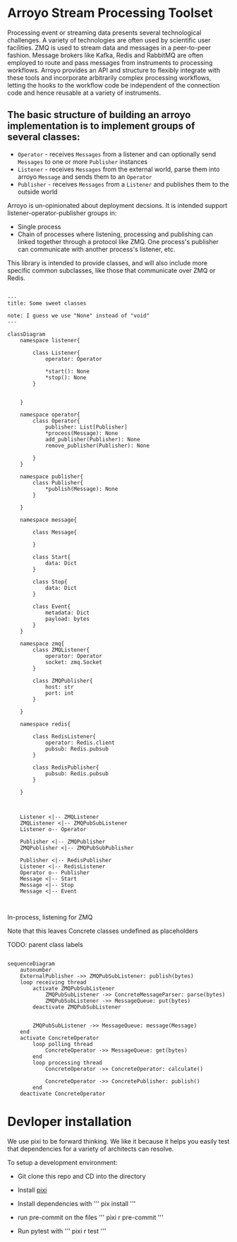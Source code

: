 # Arroyo Stream Processing Toolset

Processing event or streaming data presents several technological challenges. A variety of technologies are often used by scientific user facilities. ZMQ is used to stream data and messages in a peer-to-peer fashion. Message brokers like Kafka, Redis and RabbitMQ are often employed to route and pass messages from instruments to processing workflows. Arroyo provides an API and structure to flexibly integrate with these tools and incorporate arbitrarily complex processing workflows, letting the hooks to the workflow code be independent of the connection code and hence reusable at a variety of instruments.

The basic structure of building an arroyo implementation is to implement groups of several  classes:
-
- `Operator` - receives `Messages` from a listener and can optionally send `Messages` to one or more `Publisher` instances
- `Listener` - receives `Messages` from the external world, parse them into arroyo `Message` and sends them to an `Operator`
- `Publisher` - receives `Messages` from a `Listener` and publishes them to the outside world




Arroyo is un-opinionated about deployment decsions. It is intended support listener-operator-publisher groups in:
- Single process
- Chain of processes where listening, processing and publishing can linked together through a protocol like ZMQ. One process's publisher can communicate with another process's listener, etc.

This library is intended to provide  classes, and will also include more specific common subclasses, like those that communicate over ZMQ or Redis.



```mermaid

---
title: Some sweet classes

note: I guess we use "None" instead of "void"
---

classDiagram
    namespace listener{

        class Listener{
            operator: Operator

            *start(): None
            *stop(): None
        }


    }

    namespace operator{
        class Operator{
            publisher: List[Publisher]
            *process(Message): None
            add_publisher(Publisher): None
            remove_publisher(Publisher): None

        }
    }

    namespace publisher{
        class Publisher{
            *publish(Message): None
        }

    }

    namespace message{

        class Message{

        }

        class Start{
            data: Dict
        }

        class Stop{
            data: Dict
        }

        class Event{
            metadata: Dict
            payload: bytes
        }
    }

    namespace zmq{
        class ZMQListener{
            operator: Operator
            socket: zmq.Socket
        }

        class ZMQPublisher{
            host: str
            port: int
        }

    }

    namespace redis{

        class RedisListener{
            operator: Redis.client
            pubsub: Redis.pubsub
        }

        class RedisPublisher{
            pubsub: Redis.pubsub
        }

    }



    Listener <|-- ZMQListener
    ZMQListener <|-- ZMQPubSubListener
    Listener o-- Operator

    Publisher <|-- ZMQPublisher
    ZMQPublisher <|-- ZMQPubSubPublisher

    Publisher <|-- RedisPublisher
    Listener <|-- RedisListener
    Operator o-- Publisher
    Message <|-- Start
    Message <|-- Stop
    Message <|-- Event


```
##
In-process, listening for ZMQ

Note that this leaves Concrete classes undefined as placeholders

TODO: parent class labels

```mermaid

sequenceDiagram
    autonumber
    ExternalPublisher ->> ZMQPubSubListener: publish(bytes)
    loop receiving thread
        activate ZMQPubSubListener
            ZMQPubSubListener ->> ConcreteMessageParser: parse(bytes)
            ZMQPubSubListener ->> MessageQueue: put(bytes)
        deactivate ZMQPubSubListener


        ZMQPubSubListener ->> MessageQueue: message(Message)
    end
    activate ConcreteOperator
        loop polling thread
            ConcreteOperator ->> MessageQueue: get(bytes)
        end
        loop processing thread
            ConcreteOperator ->> ConcreteOperator: calculate()

            ConcreteOperator ->> ConcretePublisher: publish()
        end
    deactivate ConcreteOperator
```

# Devloper installation
We use pixi to be forward thinking. We like it because it helps you easily test that dependencies for a variety of architects can resolve.

To setup a development environment:

* Git clone this repo and CD into the directory
* Install [pixi](https://pixi.sh/v0.33.0/#installation)
* Install dependencies with
'''
pix install
'''
* run pre-commit on the files
'''
pixi r pre-commit
'''


* Run pytest with
'''
pixi r test
'''
